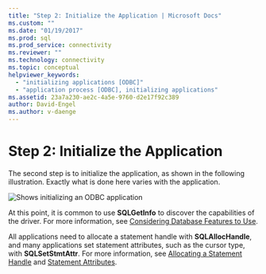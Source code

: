 ```yaml
---
title: "Step 2: Initialize the Application | Microsoft Docs"
ms.custom: ""
ms.date: "01/19/2017"
ms.prod: sql
ms.prod_service: connectivity
ms.reviewer: ""
ms.technology: connectivity
ms.topic: conceptual
helpviewer_keywords: 
  - "initializing applications [ODBC]"
  - "application process [ODBC], initializing applications"
ms.assetid: 23a7a230-ae2c-4a5e-9760-d2e17f92c389
author: David-Engel
ms.author: v-daenge
---
```

# Step 2: Initialize the Application
The second step is to initialize the application, as shown in the following illustration. Exactly what is done here varies with the application.  
  
 ![Shows initializing an ODBC application](../../../odbc/reference/develop-app/media/pr12.gif "pr12")  
  
 At this point, it is common to use **SQLGetInfo** to discover the capabilities of the driver. For more information, see [Considering Database Features to Use](../../../odbc/reference/develop-app/considering-database-features-to-use.md).  
  
 All applications need to allocate a statement handle with **SQLAllocHandle**, and many applications set statement attributes, such as the cursor type, with **SQLSetStmtAttr**. For more information, see [Allocating a Statement Handle](../../../odbc/reference/develop-app/allocating-a-statement-handle-odbc.md) and [Statement Attributes](../../../odbc/reference/develop-app/statement-attributes.md).
